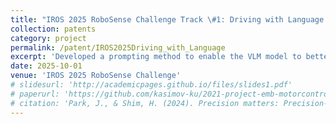 ```yaml
---
title: "IROS 2025 RoboSense Challenge Track \#1: Driving with Language."
collection: patents
category: project
permalink: /patent/IROS2025Driving_with_Language
excerpt: 'Developed a prompting method to enable the VLM model to better understand driving scenes. Achieved a final 5th-place record'
date: 2025-10-01
venue: 'IROS 2025 RoboSense Challenge'
# slidesurl: 'http://academicpages.github.io/files/slides1.pdf'
# paperurl: 'https://github.com/kasimov-ku/2021-project-emb-motorcontrol'
# citation: 'Park, J., & Shim, H. (2024). Precision matters: Precision-aware ensemble for weakly supervised semantic segmentation. AAAI Workshop.'
---
```


<!-- The contents above will be part of a list of publications, if the user clicks the link for the publication than the contents of section will be rendered as a full page, allowing you to provide more information about the paper for the reader. When publications are displayed as a single page, the contents of the above "citation" field will automatically be included below this section in a smaller font. -->